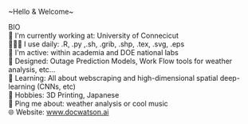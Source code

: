  \~Hello & Welcome\~  

BIO <br />
🏢 I'm currently working at: University of Connecicut <br />
👨🏼‍💻 I use daily: .R, .py ,.sh, .grib, .shp, .tex, .svg, .eps <br />
🧠 I'm active: within academia and DOE national labs <br />
📐 Designed: Outage Prediction Models, Work Flow tools for weather analysis, etc… <br />
🌱 Learning: All about webscraping and high-dimensional spatial deep-learning (CNNs, etc)<br />
🗿 Hobbies: 3D Printing, Japanese <br />
💬 Ping me about: weather analysis or cool music <br />
🌐 Website: www.docwatson.ai <br /> 

<!---
sonofwatt84/sonofwatt84 is a ✨ special ✨ repository because its `README.md` (this file) appears on your GitHub profile.
You can click the Preview link to take a look at your changes.
--->

